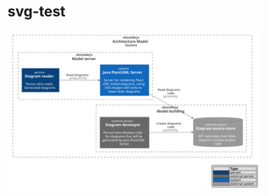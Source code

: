 # svg-test


![SVG Image](https://raw.githubusercontent.com/Shimajda/svg-test/master/ArchitectureModel_SystemContext.svg?sanitize=true)
